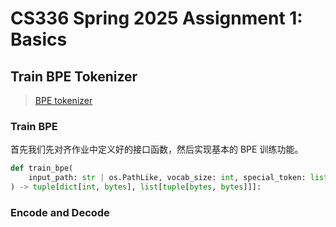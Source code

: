 # CS336 Spring 2025 Assignment 1: Basics

## Train BPE Tokenizer
> [BPE tokenizer](cs336_basics/tokenizer.py)

### Train BPE

首先我们先对齐作业中定义好的接口函数，然后实现基本的 BPE 训练功能。
```python
def train_bpe(
    input_path: str | os.PathLike, vocab_size: int, special_token: list[str], **kwargs
) -> tuple[dict[int, bytes], list[tuple[bytes, bytes]]]:
```

### Encode and Decode